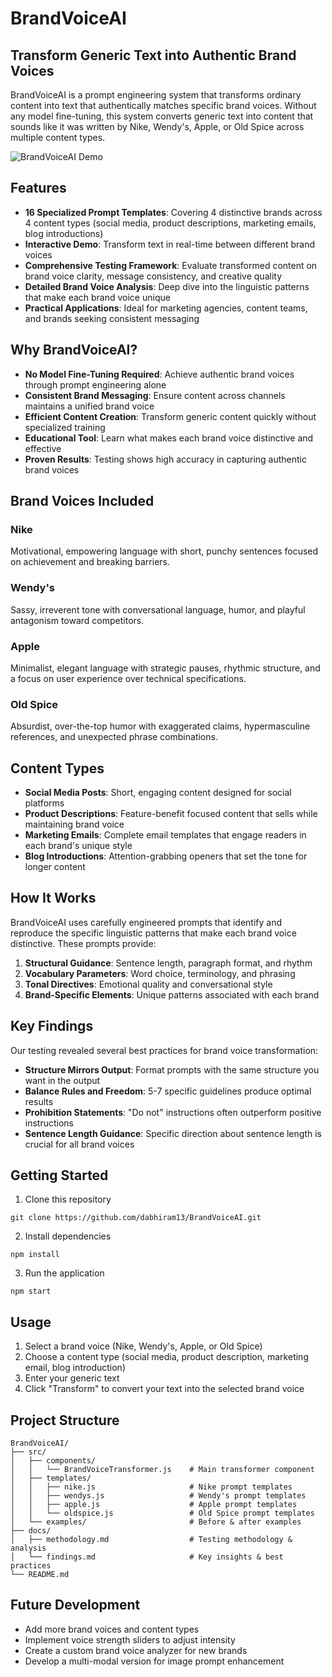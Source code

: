 # BrandVoiceAI

## Transform Generic Text into Authentic Brand Voices

BrandVoiceAI is a prompt engineering system that transforms ordinary content into text that authentically matches specific brand voices. Without any model fine-tuning, this system converts generic text into content that sounds like it was written by Nike, Wendy's, Apple, or Old Spice across multiple content types.

![BrandVoiceAI Demo](https://via.placeholder.com/800x400?text=BrandVoiceAI+Demo)

## Features

- **16 Specialized Prompt Templates**: Covering 4 distinctive brands across 4 content types (social media, product descriptions, marketing emails, blog introductions)
- **Interactive Demo**: Transform text in real-time between different brand voices
- **Comprehensive Testing Framework**: Evaluate transformed content on brand voice clarity, message consistency, and creative quality
- **Detailed Brand Voice Analysis**: Deep dive into the linguistic patterns that make each brand voice unique
- **Practical Applications**: Ideal for marketing agencies, content teams, and brands seeking consistent messaging

## Why BrandVoiceAI?

- **No Model Fine-Tuning Required**: Achieve authentic brand voices through prompt engineering alone
- **Consistent Brand Messaging**: Ensure content across channels maintains a unified brand voice
- **Efficient Content Creation**: Transform generic content quickly without specialized training
- **Educational Tool**: Learn what makes each brand voice distinctive and effective
- **Proven Results**: Testing shows high accuracy in capturing authentic brand voices

## Brand Voices Included

### Nike
Motivational, empowering language with short, punchy sentences focused on achievement and breaking barriers.

### Wendy's
Sassy, irreverent tone with conversational language, humor, and playful antagonism toward competitors.

### Apple
Minimalist, elegant language with strategic pauses, rhythmic structure, and a focus on user experience over technical specifications.

### Old Spice
Absurdist, over-the-top humor with exaggerated claims, hypermasculine references, and unexpected phrase combinations.

## Content Types

- **Social Media Posts**: Short, engaging content designed for social platforms
- **Product Descriptions**: Feature-benefit focused content that sells while maintaining brand voice
- **Marketing Emails**: Complete email templates that engage readers in each brand's unique style
- **Blog Introductions**: Attention-grabbing openers that set the tone for longer content

## How It Works

BrandVoiceAI uses carefully engineered prompts that identify and reproduce the specific linguistic patterns that make each brand voice distinctive. These prompts provide:

1. **Structural Guidance**: Sentence length, paragraph format, and rhythm
2. **Vocabulary Parameters**: Word choice, terminology, and phrasing
3. **Tonal Directives**: Emotional quality and conversational style
4. **Brand-Specific Elements**: Unique patterns associated with each brand

## Key Findings

Our testing revealed several best practices for brand voice transformation:

- **Structure Mirrors Output**: Format prompts with the same structure you want in the output
- **Balance Rules and Freedom**: 5-7 specific guidelines produce optimal results
- **Prohibition Statements**: "Do not" instructions often outperform positive instructions
- **Sentence Length Guidance**: Specific direction about sentence length is crucial for all brand voices

## Getting Started

1. Clone this repository
```
git clone https://github.com/dabhiram13/BrandVoiceAI.git
```

2. Install dependencies
```
npm install
```

3. Run the application
```
npm start
```

## Usage

1. Select a brand voice (Nike, Wendy's, Apple, or Old Spice)
2. Choose a content type (social media, product description, marketing email, blog introduction)
3. Enter your generic text
4. Click "Transform" to convert your text into the selected brand voice

## Project Structure

```
BrandVoiceAI/
├── src/
│   ├── components/
│   │   └── BrandVoiceTransformer.js    # Main transformer component
│   ├── templates/
│   │   ├── nike.js                     # Nike prompt templates
│   │   ├── wendys.js                   # Wendy's prompt templates
│   │   ├── apple.js                    # Apple prompt templates
│   │   └── oldspice.js                 # Old Spice prompt templates
│   └── examples/                       # Before & after examples
├── docs/
│   ├── methodology.md                  # Testing methodology & analysis
│   └── findings.md                     # Key insights & best practices
└── README.md
```

## Future Development

- Add more brand voices and content types
- Implement voice strength sliders to adjust intensity
- Create a custom brand voice analyzer for new brands
- Develop a multi-modal version for image prompt enhancement
